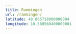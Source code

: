```yaml
---
title: Rammingen
url: /rammingen/
latitude: 48.065718000000004
longitude: 10.580560400000001
---
```

